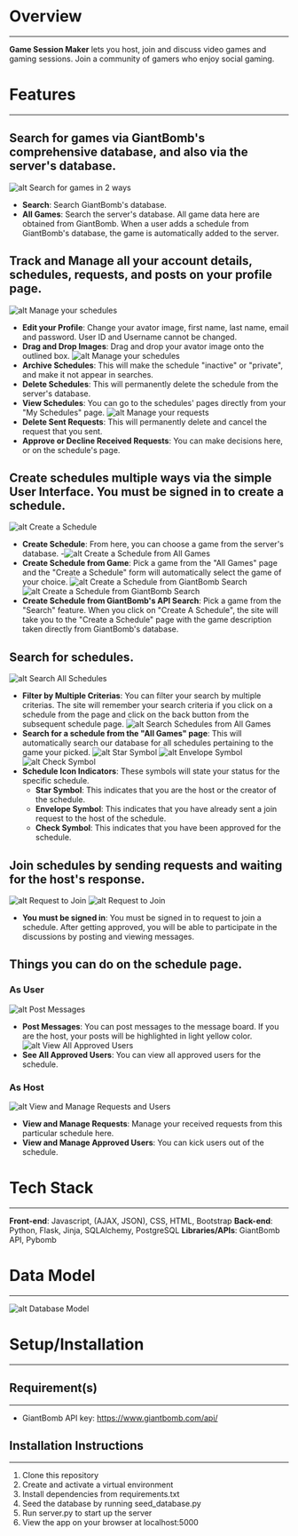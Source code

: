 # Overview
---
**Game Session Maker** lets you host, join and discuss video games and gaming sessions. Join a community of gamers who enjoy social gaming.

# Features
---
## Search for games via GiantBomb's comprehensive database, and also via the server's database.
![alt Search for games in 2 ways](/README_images/1.JPG)
- **Search**: Search GiantBomb's database. 
- **All Games**: Search the server's database. All game data here are obtained from GiantBomb. When a user adds a schedule from GiantBomb's database, the game is automatically added to the server.

## Track and Manage all your account details, schedules, requests, and posts on your profile page.
![alt Manage your schedules](/README_images/4.JPG)
- **Edit your Profile**: Change your avator image, first name, last name, email and password. User ID and Username cannot be changed.
- **Drag and Drop Images**: Drag and drop your avator image onto the outlined box.
![alt Manage your schedules](/README_images/2.JPG)
- **Archive Schedules**: This will make the schedule "inactive" or "private", and make it not appear in searches.
- **Delete Schedules**: This will permanently delete the schedule from the server's database.
- **View Schedules**: You can go to the schedules' pages directly from your "My Schedules" page.
![alt Manage your requests](/README_images/3.JPG)
- **Delete Sent Requests**: This will permanently delete and cancel the request that you sent.
- **Approve or Decline Received Requests**: You can make decisions here, or on the schedule's page.

## Create schedules multiple ways via the simple User Interface. You must be signed in to create a schedule.
![alt Create a Schedule](/README_images/5.JPG)
- **Create Schedule**: From here, you can choose a game from the server's database.
-![alt Create a Schedule from All Games](/README_images/6.JPG)
- **Create Schedule from Game**: Pick a game from the "All Games" page and the "Create a Schedule" form will automatically select the game of your choice.
![alt Create a Schedule from GiantBomb Search](/README_images/7.JPG)
![alt Create a Schedule from GiantBomb Search](/README_images/8.JPG)
- **Create Schedule from GiantBomb's API Search**: Pick a game from the "Search" feature. When you click on "Create A Schedule", the site will take you to the "Create a Schedule" page with the game description taken directly from GiantBomb's database.  

## Search for schedules.
![alt Search All Schedules](/README_images/9.JPG)
- **Filter by Multiple Criterias**: You can filter your search by multiple criterias. The site will remember your search criteria if you click on a schedule from the page and click on the back button from the subsequent schedule page.
![alt Search Schedules from All Games](/README_images/10.JPG)
- **Search for a schedule from the "All Games" page**: This will automatically search our database for all schedules pertaining to the game your picked.
![alt Star Symbol](/README_images/11.JPG)
![alt Envelope Symbol](/README_images/12.JPG)
![alt Check Symbol](/README_images/13.JPG)
- **Schedule Icon Indicators**: These symbols will state your status for the specific schedule. 
    - **Star Symbol**: This indicates that you are the host or the creator of the schedule.
    - **Envelope Symbol**: This indicates that you have already sent a join request to the host of the schedule.
    - **Check Symbol**: This indicates that you have been approved for the schedule.

## Join schedules by sending requests and waiting for the host's response.
![alt Request to Join](/README_images/14.JPG)
![alt Request to Join](/README_images/15.JPG)
- **You must be signed in**: You must be signed in to request to join a schedule. After getting approved, you will be able to participate in the discussions by posting and viewing messages. 

## Things you can do on the schedule page.
### **As User**
![alt Post Messages](/README_images/16.JPG)
- **Post Messages**: You can post messages to the message board. If you are the host, your posts will be highlighted in light yellow color.
![alt View All Approved Users](/README_images/17.JPG)
- **See All Approved Users**: You can view all approved users for the schedule.

### **As Host**
![alt View and Manage Requests and Users](/README_images/18.JPG)
- **View and Manage Requests**: Manage your received requests from this particular schedule here.
- **View and Manage Approved Users**: You can kick users out of the schedule.

# Tech Stack
---
**Front-end**: Javascript, (AJAX, JSON), CSS, HTML, Bootstrap
**Back-end**: Python, Flask, Jinja, SQLAlchemy, PostgreSQL
**Libraries/APIs**: GiantBomb API, Pybomb

# Data Model
---
![alt Database Model](/README_images/projectmodel.jpg)

# Setup/Installation
---
## Requirement(s)
---
- GiantBomb API key: https://www.giantbomb.com/api/
## Installation Instructions
---
1. Clone this repository
2. Create and activate a virtual environment
3. Install dependencies from requirements.txt
4. Seed the database by running seed_database.py
5. Run server.py to start up the server
5. View the app on your browser at localhost:5000